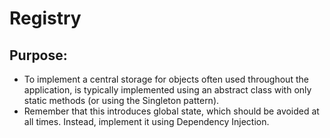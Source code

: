 # Registry
## Purpose:

- To implement a central storage for objects often used throughout the application,
is typically implemented using an abstract class with only static methods (or
using the Singleton pattern).
- Remember that this introduces global state, which should be avoided at all
times. Instead, implement it using Dependency Injection.